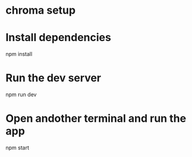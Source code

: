 # chroma setup
# Install dependencies
npm install
# Run the dev server
npm run dev
# Open andother terminal and run the app
npm start

